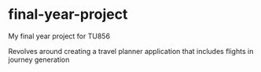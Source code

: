 # final-year-project
My final year project for TU856

Revolves around creating a travel planner application that includes flights in journey generation
